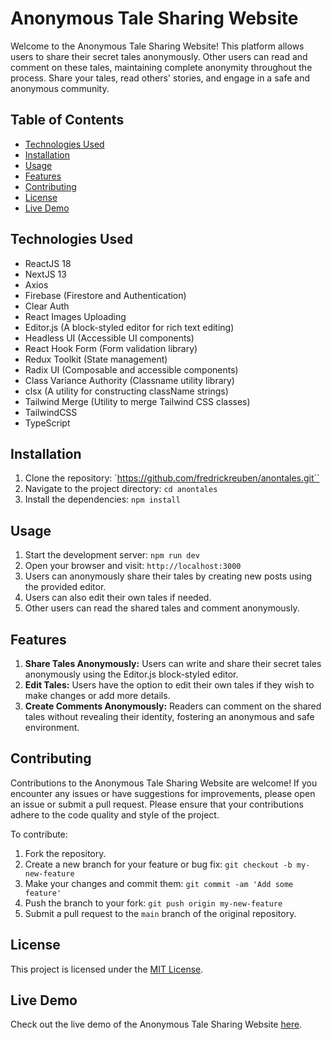 # Anonymous Tale Sharing Website

Welcome to the Anonymous Tale Sharing Website! This platform allows users to share their secret tales anonymously. Other users can read and comment on these tales, maintaining complete anonymity throughout the process. Share your tales, read others' stories, and engage in a safe and anonymous community.

## Table of Contents
- [Technologies Used](#technologies-used)
- [Installation](#installation)
- [Usage](#usage)
- [Features](#features)
- [Contributing](#contributing)
- [License](#license)
- [Live Demo](#live-demo)

## Technologies Used
- ReactJS 18
- NextJS 13
- Axios
- Firebase (Firestore and Authentication)
- Clear Auth
- React Images Uploading
- Editor.js (A block-styled editor for rich text editing)
- Headless UI (Accessible UI components)
- React Hook Form (Form validation library)
- Redux Toolkit (State management)
- Radix UI (Composable and accessible components)
- Class Variance Authority (Classname utility library)
- clsx (A utility for constructing className strings)
- Tailwind Merge (Utility to merge Tailwind CSS classes)
- TailwindCSS
- TypeScript

## Installation
1. Clone the repository: `https://github.com/fredrickreuben/anontales.git``
2. Navigate to the project directory: `cd anontales`
3. Install the dependencies: `npm install`

## Usage
1. Start the development server: `npm run dev`
2. Open your browser and visit: `http://localhost:3000`
3. Users can anonymously share their tales by creating new posts using the provided editor.
4. Users can also edit their own tales if needed.
5. Other users can read the shared tales and comment anonymously.

## Features
1. **Share Tales Anonymously:** Users can write and share their secret tales anonymously using the Editor.js block-styled editor.
2. **Edit Tales:** Users have the option to edit their own tales if they wish to make changes or add more details.
3. **Create Comments Anonymously:** Readers can comment on the shared tales without revealing their identity, fostering an anonymous and safe environment.

## Contributing
Contributions to the Anonymous Tale Sharing Website are welcome! If you encounter any issues or have suggestions for improvements, please open an issue or submit a pull request. Please ensure that your contributions adhere to the code quality and style of the project.

To contribute:
1. Fork the repository.
2. Create a new branch for your feature or bug fix: `git checkout -b my-new-feature`
3. Make your changes and commit them: `git commit -am 'Add some feature'`
4. Push the branch to your fork: `git push origin my-new-feature`
5. Submit a pull request to the `main` branch of the original repository.

## License
This project is licensed under the [MIT License](LICENSE).

## Live Demo
Check out the live demo of the Anonymous Tale Sharing Website [here](https://anontales.vercel.app).
